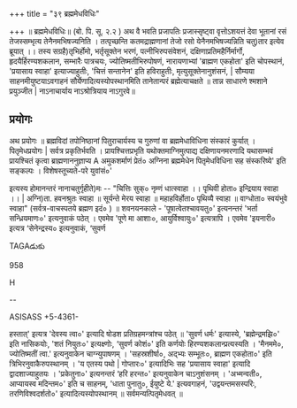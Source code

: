 +++
title = "३९ ब्रह्ममेधविधिः"

+++
॥ ब्रह्ममेधविधिः॥ (बो. पि. सू. २.२ ) अथ वै भवति प्रजापतिः प्रजास्सृष्ट्वा वृत्तोऽशयत्तं देवा भूतानां रसं तेजस्सम्भृत्य तेनैनमभिषज्यनिति । तत्पृच्छन्ति कतमद्राह्मणानां तेजो रसो येनैनमभिषज्यन्निति चतु)तार इत्येव ब्रूयात् ।। तस्य सग्रहै)तृभिर्होमो, भर्तृसूक्तेन भरणं, पत्नीभिरुपसंवेशनं, दक्षिणाप्रतिमहैर्निर्मार्गो, हृदयैर्हिरण्यशकलान, सम्भारैः पात्रचयः, ज्योतिष्मतीभिरुपोषणं, नारायणाभ्यां 'ब्राह्मण एकहोता' इति चोपस्थानं, 'प्रयासाय स्वाहा' इत्याज्याहुतीः, 'चित्तं सन्तानेन' इति हविराहुतीः, मृत्युसूक्तेनानुशंसनं, | सौम्यया साहनमीयुष्टयाऽवगाहनं सौर्येणादित्यस्योपस्थानमिति तानेतान्परं ब्रह्मेत्याचक्षते ॥ तान्न साधारणे श्मशाने प्रयुञ्जीत | नाऽनाचार्याय नाऽश्रोत्रियाय नाऽगुरवे॥
## प्रयोगः
अथ प्रयोगः ॥ ब्रह्मविदां तपोनिष्ठानां पितुराचार्यस्य च गुरुणां वा ब्रह्ममेधाविधिना संस्कारं कुर्यात् । पितृमेधप्रयोगः | सर्वत्र प्रकृतिर्भवति । प्रायश्चित्तप्रभृति यथोक्तमाग्निमुत्पाद्य दक्षिणायनमरणादि यथासम्भवं प्रायश्चितं कृत्वा ब्राह्मणाननुज्ञाप्य A अमुकशर्माणं प्रेतं० अग्निना ब्रह्ममेधेन पितृमेधविधिना सह संस्करिष्ये' इति सङ्कल्पः । विशेषस्तूच्यते-परे युवांसं०'

इत्यस्य होमानन्तरं नानाचतुर्गृहीते)मः -- "चित्तिः सुक्० नृम्णं धात्स्वाहा ।। पृथिवी होता० इन्द्रियाय स्वाहा ।। | अग्नि)ता. हवनश्रुतः स्वाहा ॥ सूर्यन्ते मेरय स्वाहा ॥ महाहविर्होता० पृथिव्यै स्वाहा ॥ वाग्धोता० स्वयंभुवे स्वाहा" (सर्वत्र-वाचस्पतये ब्रह्मण इदं० ) ॥ शवनयनकाले - 'पूषात्वेतश्चावयतु०' इत्यनन्तरं 'भर्ता सन्ध्रियमाणः०' इत्यनुवाकं पठेत् । एवमेव 'पूणे मा आशाः०, आयुर्विश्वायुः०' इत्यत्रापि । एवमेव 'इयनारी० इत्यत्र ‘सेनेन्द्रस्य० इत्यनुवाकं, ‘सुवर्ण

TAGAడుకు

958

H

--

ASISASS +5-4361-

हस्तात्' इत्यत्र 'देवस्य त्वा०' इत्यादि षोडश प्रतिग्रहमन्त्रांश्च पठेत् ॥ 'सुवर्ण धर्मः' इत्यास्ये, 'ब्रह्मेन्द्रमझि०' इति नासिकयोः, 'शतं नियुतः०' इत्यक्ष्णोः, ‘सुवर्ण कोशं०' इति कर्णयोः हिरण्यशकलान्प्रत्यस्यति । 'मैनममे०, ज्योतिष्मतीं त्वा.' इत्यनुवाकेन चाग्न्युपाषणम् । 'सहस्रशीर्षा०, अद्भ्यः सम्भूतः०, ब्राह्मण एकहोता०' इति त्रिभिरनुवाकैरुपस्थानम् । 'य एतस्य पथो | गोप्तारः०' इत्यादिभिः सह 'प्रयासाय स्वाहा' इत्यादि द्वादशाज्याहुतयः । 'प्रकेतुना०' इत्यनन्तरं ‘हरि हरन्त०' इत्यनुवाकेन चाऽनुशंसनम् । 'अभ्मन्वती०, आप्यायस्व मदिन्तम०' इति च साहनम्, 'धाता पुनातु०, ईयुष्टे ये.' इत्यवगाहनं, 'उद्वयन्तमसस्परिः, तरणिविश्वदर्शतो०' इत्यादित्यस्योपस्थानम् ॥ सर्वमन्यत्पितृमेधवत् ॥
